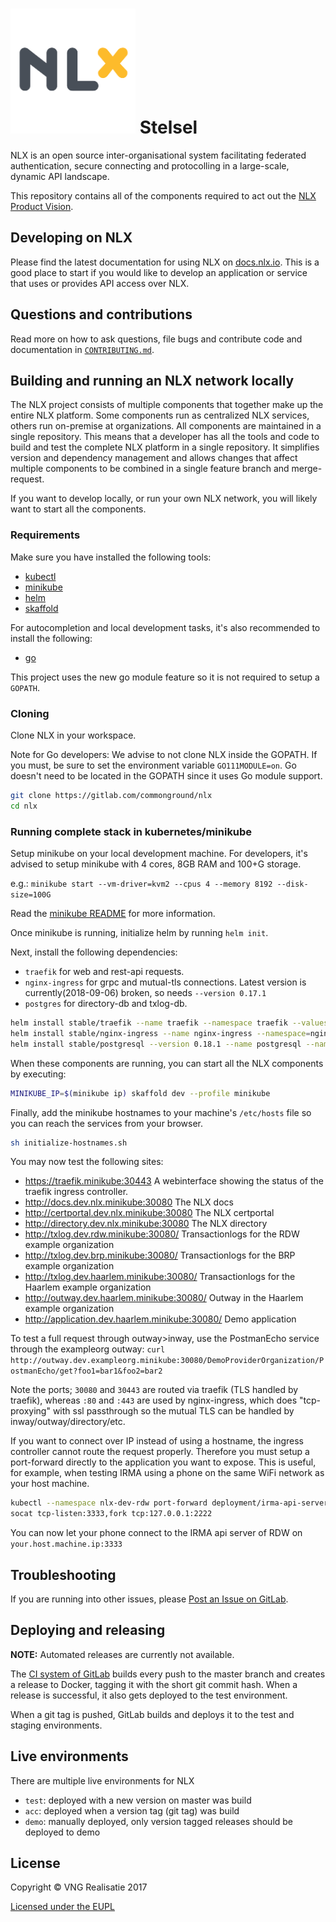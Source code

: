 <h1><img alt="NLX" src="logo.png" width="200"> Stelsel</h1>

NLX is an open source inter-organisational system facilitating federated authentication, secure connecting and protocolling in a large-scale, dynamic API landscape.

This repository contains all of the components required to act out the [NLX Product Vision](https://docs.nlx.io/introduction/product-vision/).

## Developing on NLX

Please find the latest documentation for using NLX on [docs.nlx.io](https://docs.nlx.io). This is a good place to start if you would like to develop an application or service that uses or provides API access over NLX.

## Questions and contributions

Read more on how to ask questions, file bugs and contribute code and documentation in [`CONTRIBUTING.md`](CONTRIBUTING.md).

## Building and running an NLX network locally

The NLX project consists of multiple components that together make up the entire NLX platform. Some components run as centralized NLX services, others run on-premise at organizations. All components are maintained in a single repository. This means that a developer has all the tools and code to build and test the complete NLX platform in a single repository. It simplifies version and dependency management and allows changes that affect multiple components to be combined in a single feature branch and merge-request.

If you want to develop locally, or run your own NLX network, you will likely want to start all the components.

### Requirements

Make sure you have installed the following tools:

- [kubectl](https://kubernetes.io/docs/tasks/tools/install-kubectl/)
- [minikube](https://kubernetes.io/docs/tasks/tools/install-minikube/)
- [helm](https://docs.helm.sh/using_helm/)
- [skaffold](https://github.com/GoogleContainerTools/skaffold#installation)

For autocompletion and local development tasks, it's also recommended to install the following:

- [go](https://golang.org/doc/install)

This project uses the new go module feature so it is not required to setup a `GOPATH`.

### Cloning

Clone NLX in your workspace.

Note for Go developers: We advise to not clone NLX inside the GOPATH. If you must, be sure to set the environment variable `GO111MODULE=on`.
Go doesn't need to be located in the GOPATH since it uses Go module support.

```bash
git clone https://gitlab.com/commonground/nlx
cd nlx
```

### Running complete stack in kubernetes/minikube

Setup minikube on your local development machine. For developers, it's advised to setup minikube with 4 cores, 8GB RAM and 100+G storage.

e.g.: `minikube start --vm-driver=kvm2 --cpus 4 --memory 8192 --disk-size=100G`

Read the [minikube README](https://github.com/kubernetes/minikube) for more information.

Once minikube is running, initialize helm by running `helm init`.

Next, install the following dependencies:

- `traefik` for web and rest-api requests.
- `nginx-ingress` for grpc and mutual-tls connections. Latest version is currently(2018-09-06) broken, so needs `--version 0.17.1`
- `postgres` for directory-db and txlog-db.

```bash
helm install stable/traefik --name traefik --namespace traefik --values helm/traefik-values-minikube.yaml
helm install stable/nginx-ingress --name nginx-ingress --namespace=nginx-ingress --values helm/nginx-ingress-values-minikube.yaml
helm install stable/postgresql --version 0.18.1 --name postgresql --namespace=postgresql --values helm/postgresql-values-minikube.yaml
```

When these components are running, you can start all the NLX components by executing:

```bash
MINIKUBE_IP=$(minikube ip) skaffold dev --profile minikube
```

Finally, add the minikube hostnames to your machine's `/etc/hosts` file so you can reach the services from your browser.

```bash
sh initialize-hostnames.sh
```

You may now test the following sites:

- https://traefik.minikube:30443                 A webinterface showing the status of the traefik ingress controller.
- http://docs.dev.nlx.minikube:30080             The NLX docs
- http://certportal.dev.nlx.minikube:30080       The NLX certportal
- http://directory.dev.nlx.minikube:30080        The NLX directory
- http://txlog.dev.rdw.minikube:30080/           Transactionlogs for the RDW example organization
- http://txlog.dev.brp.minikube:30080/           Transactionlogs for the BRP example organization
- http://txlog.dev.haarlem.minikube:30080/       Transactionlogs for the Haarlem example organization
- http://outway.dev.haarlem.minikube:30080/      Outway in the Haarlem example organization
- http://application.dev.haarlem.minikube:30080/ Demo application

To test a full request through outway>inway, use the PostmanEcho service through the exampleorg outway: `curl http://outway.dev.exampleorg.minikube:30080/DemoProviderOrganization/PostmanEcho/get?foo1=bar1&foo2=bar2`

Note the ports; `30080` and `30443` are routed via traefik (TLS handled by traefik), whereas `:80` and `:443` are used by nginx-ingress, which does "tcp-proxying" with ssl passthrough so the mutual TLS can be handled by inway/outway/directory/etc.

If you want to connect over IP instead of using a hostname, the ingress controller cannot route the request properly. Therefore you must setup a port-forward directly to the application you want to expose. This is useful, for example, when testing IRMA using a phone on the same WiFi network as your host machine.

```bash
kubectl --namespace nlx-dev-rdw port-forward deployment/irma-api-server 2222:8080
socat tcp-listen:3333,fork tcp:127.0.0.1:2222
```

You can now let your phone connect to the IRMA api server of RDW on `your.host.machine.ip:3333`

## Troubleshooting

If you are running into other issues, please [Post an Issue on GitLab](https://gitlab.com/commonground/nlx/issues).

## Deploying and releasing

**NOTE:** Automated releases are currently not available.

The [CI system of GitLab](https://gitlab.com/commonground/nlx/pipelines) builds every push to the master branch and creates a release to Docker, tagging it with the short git commit hash.
When a release is successful, it also gets deployed to the test environment.

When a git tag is pushed, GitLab builds and deploys it to the test and staging environments.

## Live environments

There are multiple live environments for NLX

- `test`: deployed with a new version on master was build
- `acc`: deployed when a version tag (git tag) was build
- `demo`: manually deployed, only version tagged releases should be deployed to demo

## License

Copyright © VNG Realisatie 2017

[Licensed under the EUPL](LICENCE.md)
